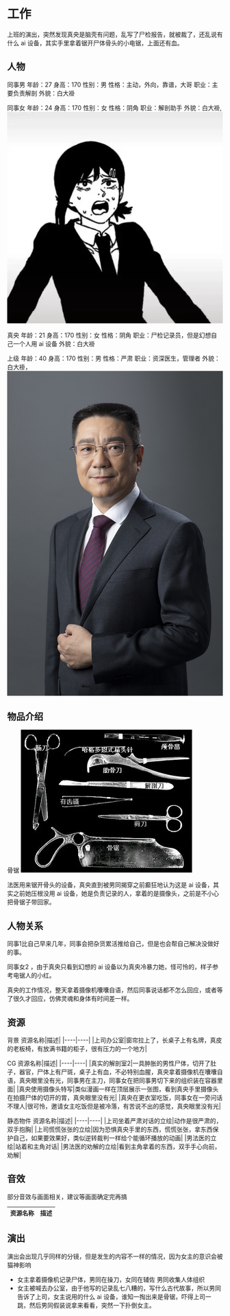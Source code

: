 # 工作

上班的演出，突然发现真央是脑壳有问题，乱写了尸检报告，就被裁了，还乱说有什么 ai 设备，其实手里拿着锯开尸体骨头的小电锯，上面还有血。

## 人物

同事男
年龄：27
身高：170
性别：男
性格：主动，外向，靠谱，大哥
职业：主要负责解剖
外貌：白大褂

同事女
年龄：24
身高：170
性别：女
性格：阴角
职业：解剖助手
外貌：白大褂,![小红脸](./参考图/%E5%A5%B3%E5%8A%A9%E6%89%8B.webp)

真央
年龄：21
身高：170
性别：女
性格：阴角
职业：尸检记录员，但是幻想自己一个人用 ai 设备
外貌：白大褂

上级
年龄：40
身高：170
性别：男
性格：严肃
职业：资深医生，管理者
外貌：白大褂，![国字脸](./参考图/%E5%9B%BD%E5%AD%97%E8%84%B8%E7%9A%84%E8%80%81%E6%9D%BF.jpg)

## 物品介绍

骨锯
![参考图](./%E5%8F%82%E8%80%83%E5%9B%BE/%E5%88%80%E5%85%B7.webp)

法医用来锯开骨头的设备，真央直到被男同揭穿之前癫狂地认为这是 ai 设备，其实之前她压根没用 ai 设备，她是负责记录的人，拿着的是摄像头，之前是不小心把骨锯子带回家。

## 人物关系

同事1比自己早来几年，同事会把杂货累活推给自己，但是也会帮自己解决没做好的事。

同事女2 ，由于真央只看到幻想的 ai 设备以为真央冷暴力她，怪可怜的，样子参考电锯人的小红。

真央的工作情况，整天拿着摄像机囔囔自语，然后同事说话都不怎么回应，或者等了很久才回应，仿佛灵魂和身体有时间差一样。

## 资源

背景
资源名称|描述|
|----|----|
|上司办公室|窗帘拉上了，长桌子上有名牌，真皮的老板椅，有放满书籍的柜子，很有压力的一个地方|

CG
资源名称|描述|
|----|----|
|真实的解剖室2|一具肿胀的男性尸体，切开了肚子，器官，尸体上有尸斑，桌子上有血，不必特别血腥，真央拿着摄像机在囔囔自语，真央眼里没有光，同事男在主刀，同事女在把同事男切下来的组织装在容器里面|
|真央使用摄像头特写|类似漫画一样在顶层展示一张图，看到真央手里摄像头在拍摄尸体的切开的胃，真央眼里没有光|
|真央在更衣室吃饭，同事女在一旁问话不理人|很可怜，邀请女主吃饭但是被冷落，有苦说不出的感觉，真央眼里没有光|

静态物件
资源名称|描述|
|----|----|
|上司坐着严肃对话的立绘|动作是很严肃的，双手抱胸|
|上司慌慌张张的立绘|因为恐惧真央手里的东西，慌慌张张，拿东西保护自己，如果要效果好，类似逆转裁判一样给个能循环播放的动画|
|男法医的立绘|站着和主角对话|
|男法医的劝解的立绘|看到主角拿着的东西，双手手心向前，劝解|

## 音效

部分音效与画面相关，建议等画面确定完再搞

资源名称|描述|
|----|----|

## 演出

演出会出现几乎同样的分镜，但是发生的内容不一样的情况，因为女主的意识会被猫神影响

- 女主拿着摄像机记录尸体，男同在操刀，女同在辅佐 男同收集人体组织
- 女主被喊去办公室，由于他写的记录乱七八糟的，写什么古代故事，所以男同告诉了上司，女主说用的什么 ai 设备，谁知一掏出来是骨锯，吓得上司一跳，然后男同假装说拿来看看，突然一下扑倒女主。
